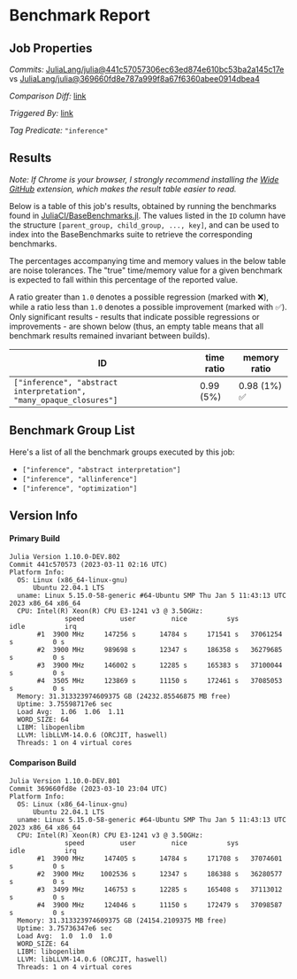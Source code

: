 # Benchmark Report

## Job Properties

*Commits:* [JuliaLang/julia@441c57057306ec63ed874e610bc53ba2a145c17e](https://github.com/JuliaLang/julia/commit/441c57057306ec63ed874e610bc53ba2a145c17e) vs [JuliaLang/julia@369660fd8e787a999f8a67f6360abee0914dbea4](https://github.com/JuliaLang/julia/commit/369660fd8e787a999f8a67f6360abee0914dbea4)

*Comparison Diff:* [link](https://github.com/JuliaLang/julia/compare/369660fd8e787a999f8a67f6360abee0914dbea4..441c57057306ec63ed874e610bc53ba2a145c17e)

*Triggered By:* [link](https://github.com/JuliaLang/julia/commit/441c57057306ec63ed874e610bc53ba2a145c17e#commitcomment-104951723)

*Tag Predicate:* `"inference"`

## Results

*Note: If Chrome is your browser, I strongly recommend installing the [Wide GitHub](https://chrome.google.com/webstore/detail/wide-github/kaalofacklcidaampbokdplbklpeldpj?hl=en)
extension, which makes the result table easier to read.*

Below is a table of this job's results, obtained by running the benchmarks found in
[JuliaCI/BaseBenchmarks.jl](https://github.com/JuliaCI/BaseBenchmarks.jl). The values
listed in the `ID` column have the structure `[parent_group, child_group, ..., key]`,
and can be used to index into the BaseBenchmarks suite to retrieve the corresponding
benchmarks.

The percentages accompanying time and memory values in the below table are noise tolerances. The "true"
time/memory value for a given benchmark is expected to fall within this percentage of the reported value.

A ratio greater than `1.0` denotes a possible regression (marked with :x:), while a ratio less
than `1.0` denotes a possible improvement (marked with :white_check_mark:). Only significant results - results
that indicate possible regressions or improvements - are shown below (thus, an empty table means that all
benchmark results remained invariant between builds).

| ID | time ratio | memory ratio |
|----|------------|--------------|
| `["inference", "abstract interpretation", "many_opaque_closures"]` | 0.99 (5%)  | 0.98 (1%) :white_check_mark: |

## Benchmark Group List

Here's a list of all the benchmark groups executed by this job:

- `["inference", "abstract interpretation"]`
- `["inference", "allinference"]`
- `["inference", "optimization"]`

## Version Info

#### Primary Build

```
Julia Version 1.10.0-DEV.802
Commit 441c570573 (2023-03-11 02:16 UTC)
Platform Info:
  OS: Linux (x86_64-linux-gnu)
      Ubuntu 22.04.1 LTS
  uname: Linux 5.15.0-58-generic #64-Ubuntu SMP Thu Jan 5 11:43:13 UTC 2023 x86_64 x86_64
  CPU: Intel(R) Xeon(R) CPU E3-1241 v3 @ 3.50GHz: 
              speed         user         nice          sys         idle          irq
       #1  3900 MHz     147256 s      14784 s     171541 s   37061254 s          0 s
       #2  3900 MHz     989698 s      12347 s     186358 s   36279685 s          0 s
       #3  3900 MHz     146002 s      12285 s     165383 s   37100044 s          0 s
       #4  3505 MHz     123869 s      11150 s     172461 s   37085053 s          0 s
  Memory: 31.313323974609375 GB (24232.85546875 MB free)
  Uptime: 3.75598717e6 sec
  Load Avg:  1.06  1.06  1.11
  WORD_SIZE: 64
  LIBM: libopenlibm
  LLVM: libLLVM-14.0.6 (ORCJIT, haswell)
  Threads: 1 on 4 virtual cores

```

#### Comparison Build

```
Julia Version 1.10.0-DEV.801
Commit 369660fd8e (2023-03-10 23:04 UTC)
Platform Info:
  OS: Linux (x86_64-linux-gnu)
      Ubuntu 22.04.1 LTS
  uname: Linux 5.15.0-58-generic #64-Ubuntu SMP Thu Jan 5 11:43:13 UTC 2023 x86_64 x86_64
  CPU: Intel(R) Xeon(R) CPU E3-1241 v3 @ 3.50GHz: 
              speed         user         nice          sys         idle          irq
       #1  3900 MHz     147405 s      14784 s     171708 s   37074601 s          0 s
       #2  3900 MHz    1002536 s      12347 s     186388 s   36280577 s          0 s
       #3  3499 MHz     146753 s      12285 s     165408 s   37113012 s          0 s
       #4  3900 MHz     124046 s      11150 s     172479 s   37098587 s          0 s
  Memory: 31.313323974609375 GB (24154.2109375 MB free)
  Uptime: 3.75736347e6 sec
  Load Avg:  1.0  1.0  1.0
  WORD_SIZE: 64
  LIBM: libopenlibm
  LLVM: libLLVM-14.0.6 (ORCJIT, haswell)
  Threads: 1 on 4 virtual cores

```
